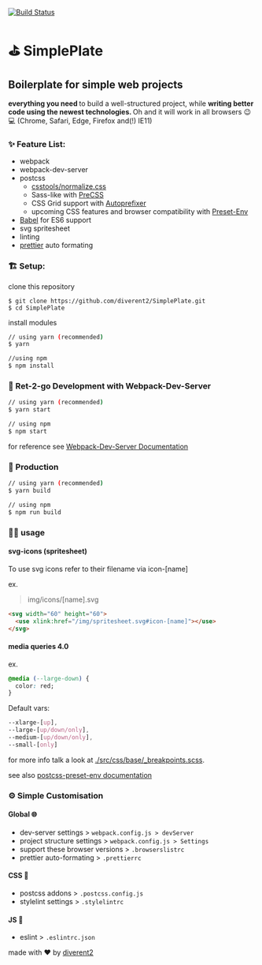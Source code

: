 [![Build Status](https://david-dm.org/diverent2/simpleplate/dev-status.svg)](https://david-dm.org/diverent2/simpleplate?type=dev)

# ⛳ SimplePlate

## Boilerplate for simple web projects

<strong>everything you need </strong> to build a well-structured project, while <strong>writing better code using the newest technologies. </strong>
Oh and it will work in all browsers 😉💻
(Chrome, Safari, Edge, Firefox and(!) IE11)

### ✨ Feature List:

- webpack <br>
- webpack-dev-server <br>
- postcss
  - [csstools/normalize.css](https://github.com/csstools/normalize.css)
  - Sass-like with [PreCSS](https://github.com/jonathantneal/precss)
  - CSS Grid support with [Autoprefixer](https://github.com/postcss/autoprefixer)
  - upcoming CSS features and browser compatibility with [Preset-Env](https://preset-env.cssdb.org)
- [Babel](https://babeljs.io/) for ES6 support <br>
- svg spritesheet <br>
- linting <br>
- [prettier](https://prettier.io/) auto formating <br>

### 🏗️ Setup:

clone this repository

```
$ git clone https://github.com/diverent2/SimplePlate.git
$ cd SimplePlate
```

install modules

```bash
// using yarn (recommended)
$ yarn

//using npm
$ npm install
```

### 🏃 Ret-2-go Development with Webpack-Dev-Server

```bash
// using yarn (recommended)
$ yarn start

// using npm
$ npm start
```

for reference see [Webpack-Dev-Server Documentation](https://github.com/webpack/webpack-dev-server)

### 🚚 Production

```bash
// using yarn (recommended)
$ yarn build

// using npm
$ npm run build
```

### 👩‍💻 usage

#### svg-icons (spritesheet)

To use svg icons refer to their filename via icon-[name]

ex.

> img/icons/[name].svg

```html
<svg width="60" height="60">
  <use xlink:href="/img/spritesheet.svg#icon-[name]"></use>
</svg>
```

#### media queries 4.0

ex.

```css
@media (--large-down) {
  color: red;
}
```

Default vars:

```css
--xlarge-[up],
--large-[up/down/only],
--medium-[up/down/only],
--small-[only]
```

for more info talk a look at
[./src/css/base/\_breakpoints.scss](https://github.com/diverent2/SimplePlate/blob/master/src/css/base/_breakpoints.scss).

see also [postcss-preset-env documentation](https://preset-env.cssdb.org/features#media-query-ranges)

### ⚙️ Simple Customisation

#### Global 🌐

- dev-server settings > `webpack.config.js > devServer`
- project structure settings > `webpack.config.js > Settings`
- support these browser versions > `.browserslistrc`
- prettier auto-formating > `.prettierrc`

#### CSS 🎨

- postcss addons > `.postcss.config.js`
- stylelint settings > `.stylelintrc`

#### JS 🔩

- eslint > `.eslintrc.json`

made with ♥️ by [diverent2](https://twitter.com/diverent2)
